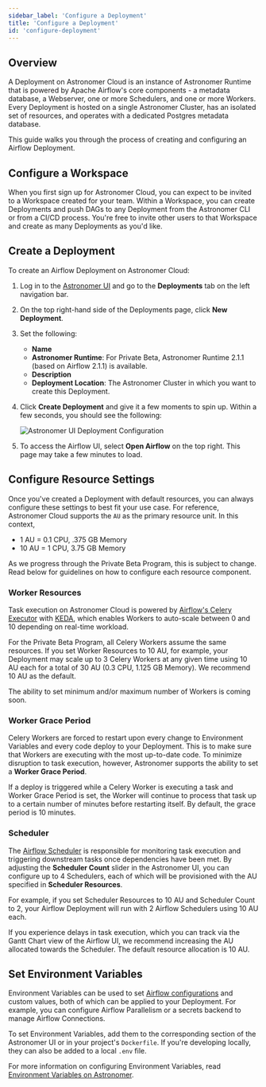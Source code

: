 ```yaml
---
sidebar_label: 'Configure a Deployment'
title: 'Configure a Deployment'
id: 'configure-deployment'
---
```


## Overview

A Deployment on Astronomer Cloud is an instance of Astronomer Runtime that is powered by Apache Airflow's core components - a metadata database, a Webserver, one or more Schedulers, and one or more Workers. Every Deployment is hosted on a single Astronomer Cluster, has an isolated set of resources, and operates with a dedicated Postgres metadata database.

This guide walks you through the process of creating and configuring an Airflow Deployment.

## Configure a Workspace

When you first sign up for Astronomer Cloud, you can expect to be invited to a Workspace created for your team. Within a Workspace, you can create Deployments and push DAGs to any Deployment from the Astronomer CLI or from a CI/CD process. You're free to invite other users to that Workspace and create as many Deployments as you'd like.

## Create a Deployment

To create an Airflow Deployment on Astronomer Cloud:

1. Log in to the [Astronomer UI](https://cloud.astronomer.io) and go to the **Deployments** tab on the left navigation bar.
2. On the top right-hand side of the Deployments page, click **New Deployment**.
3. Set the following:
    - **Name**
    - **Astronomer Runtime**: For Private Beta, Astronomer Runtime 2.1.1 (based on Airflow 2.1.1) is available.
    - **Description**
    - **Deployment Location**: The Astronomer Cluster in which you want to create this Deployment.

3. Click **Create Deployment** and give it a few moments to spin up. Within a few seconds, you should see the following:

    <div class="text--center">
    <img src="/img/docs/deployment-configuration.png" alt="Astronomer UI Deployment Configuration" />
    </div>

4. To access the Airflow UI, select **Open Airflow** on the top right. This page may take a few minutes to load.

## Configure Resource Settings

Once you've created a Deployment with default resources, you can always configure these settings to best fit your use case. For reference, Astronomer Cloud supports the `AU` as the primary resource unit. In this context,

- 1 AU = 0.1 CPU, .375 GB Memory
- 10 AU = 1 CPU, 3.75 GB Memory

As we progress through the Private Beta Program, this is subject to change. Read below for guidelines on how to configure each resource component.

### Worker Resources

Task execution on Astronomer Cloud is powered by [Airflow's Celery Executor](https://airflow.apache.org/docs/apache-airflow/stable/executor/celery.html) with [KEDA](https://www.astronomer.io/blog/the-keda-autoscaler), which enables Workers to auto-scale between 0 and 10 depending on real-time workload.

For the Private Beta Program, all Celery Workers assume the same resources. If you set Worker Resources to 10 AU, for example, your Deployment may scale up to 3 Celery Workers at any given time using 10 AU each for a total of 30 AU (0.3 CPU, 1.125 GB Memory). We recommend 10 AU as the default.

The ability to set minimum and/or maximum number of Workers is coming soon.

### Worker Grace Period

Celery Workers are forced to restart upon every change to Environment Variables and every code deploy to your Deployment. This is to make sure that Workers are executing with the most up-to-date code. To minimize disruption to task execution, however, Astronomer supports the ability to set a **Worker Grace Period**.

If a deploy is triggered while a Celery Worker is executing a task and Worker Grace Period is set, the Worker will continue to process that task up to a certain number of minutes before restarting itself. By default, the grace period is 10 minutes.

### Scheduler

The [Airflow Scheduler](https://airflow.apache.org/docs/apache-airflow/stable/concepts/scheduler.html) is responsible for monitoring task execution and triggering downstream tasks once dependencies have been met. By adjusting the **Scheduler Count** slider in the Astronomer UI, you can configure up to 4 Schedulers, each of which will be provisioned with the AU specified in **Scheduler Resources**.

For example, if you set Scheduler Resources to 10 AU and Scheduler Count to 2, your Airflow Deployment will run with 2 Airflow Schedulers using 10 AU each.

If you experience delays in task execution, which you can track via the Gantt Chart view of the Airflow UI, we recommend increasing the AU allocated towards the Scheduler. The default resource allocation is 10 AU.

## Set Environment Variables

Environment Variables can be used to set [Airflow configurations](https://airflow.apache.org/docs/apache-airflow/stable/configurations-ref.html) and custom values, both of which can be applied to your Deployment. For example, you can configure Airflow Parallelism or a secrets backend to manage Airflow Connections.

To set Environment Variables, add them to the corresponding section of the Astronomer UI or in your project's `Dockerfile`. If you're developing locally, they can also be added to a local `.env` file.

For more information on configuring Environment Variables, read [Environment Variables on Astronomer](https://www.astronomer.io/docs/cloud/stable/deploy/environment-variables).
